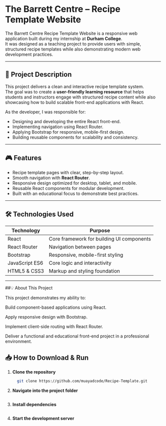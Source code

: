 #  The Barrett Centre – Recipe Template Website  

The Barrett Centre Recipe Template Website is a responsive web application built during my internship at **Durham College**.  
It was designed as a teaching project to provide users with simple, structured recipe templates while also demonstrating modern web development practices.  

---

## 📝 Project Description  
This project delivers a clean and interactive recipe template system.  
The goal was to create a **user-friendly learning resource** that helps students and instructors engage with structured recipe content while also showcasing how to build scalable front-end applications with React.  

As the developer, I was responsible for:  
- Designing and developing the entire React front-end.  
- Implementing navigation using React Router.  
- Applying Bootstrap for responsive, mobile-first design.  
- Building reusable components for scalability and consistency.  

---

## 🎮 Features  
- Recipe template pages with clear, step-by-step layout.  
- Smooth navigation with **React Router**.  
- Responsive design optimized for desktop, tablet, and mobile.  
- Reusable React components for modular development.  
- Built with an educational focus to demonstrate best practices.  

---

## 🛠️ Technologies Used  

| Technology     | Purpose                                   |  
|----------------|-------------------------------------------|  
| React          | Core framework for building UI components |  
| React Router   | Navigation between pages                  |  
| Bootstrap      | Responsive, mobile-first styling          |  
| JavaScript ES6 | Core logic and interactivity              |  
| HTML5 & CSS3   | Markup and styling foundation             |  

---
##💡 About This Project

This project demonstrates my ability to:

Build component-based applications using React.

Apply responsive design with Bootstrap.

Implement client-side routing with React Router.

Deliver a functional and educational front-end project in a professional environment.

## 📥 How to Download & Run  

1. **Clone the repository**  
   ```bash
     git clone https://github.com/muayadcode/Recipe-Template.git
   
2. **Navigate into the project folder**
   ``` cd Recipe-Template
   
4. **Install dependencies**
   ```npm install
   
6. **Start the development server**
   ```npm start
